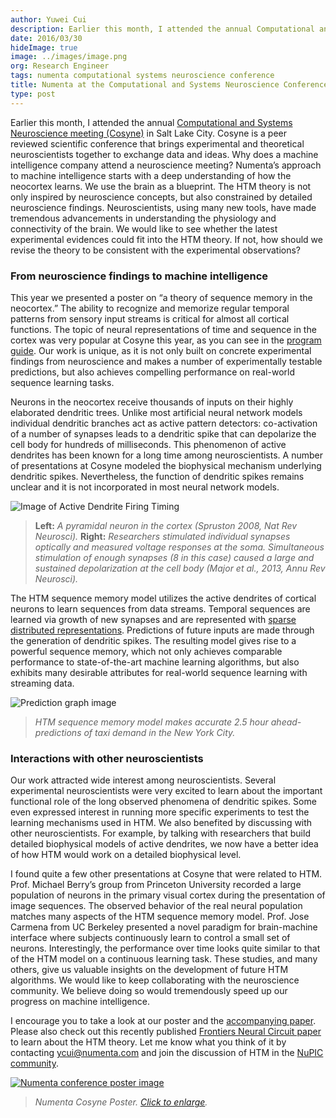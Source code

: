 ```yaml
---
author: Yuwei Cui
description: Earlier this month, I attended the annual Computational and Systems Neuroscience meeting (Cosyne) in Salt Lake City. Cosyne is a peer reviewed scientific conference that brings experimental and theoretical neuroscientists together to exchange data and ideas.
date: 2016/03/30
hideImage: true
image: ../images/image.png
org: Research Engineer
tags: numenta computational systems neuroscience conference
title: Numenta at the Computational and Systems Neuroscience Conference (COSYNE)
type: post
---
```


Earlier this month, I attended the annual
[Computational and Systems Neuroscience meeting (Cosyne)](http://www.cosyne.org/c/index.php?title=Cosyne_16)
in Salt Lake City. Cosyne is a peer reviewed scientific
conference that brings experimental and theoretical neuroscientists together to
exchange data and ideas. Why does a machine intelligence company attend a
neuroscience meeting? Numenta’s approach to machine intelligence starts with a
deep understanding of how the neocortex learns. We use the brain as a blueprint.
The HTM theory is not only inspired by neuroscience concepts, but also
constrained by detailed neuroscience findings. Neuroscientists, using many new
tools, have made tremendous advancements in understanding the physiology and
connectivity of the brain. We would like to see whether the latest experimental
evidences could fit into the HTM theory. If not, how should we revise the theory
to be consistent with the experimental observations?

### From neuroscience findings to machine intelligence

This year we presented a poster on “a theory of sequence memory in the
neocortex.” The ability to recognize and memorize regular temporal patterns from
sensory input streams is critical for almost all cortical functions. The topic
of neural representations of time and sequence in the cortex was very popular at
Cosyne this year, as you can see in the
[program guide](http://cosyne.org/cosyne16/Cosyne2016_program_book.pdf).
Our work is unique, as it is not only built on concrete experimental findings
from neuroscience and makes a number of experimentally testable predictions, but
also achieves compelling performance on real-world sequence learning tasks.   

Neurons in the neocortex receive thousands of inputs on their highly elaborated
dendritic trees. Unlike most artificial neural network models individual
dendritic branches act as active pattern detectors: co-activation of a number of
synapses leads to a dendritic spike that can depolarize the cell body for
hundreds of milliseconds. This phenomenon of active dendrites has been known for
a long time among neuroscientists. A number of presentations at Cosyne modeled
the biophysical mechanism underlying dendritic spikes. Nevertheless, the
function of dendritic spikes remains unclear and it is not incorporated in most
neural network models.

![Image of Active Dendrite Firing Timing](../images/2.png)

> **Left:** *A pyramidal neuron in the cortex (Spruston 2008, Nat Rev
  Neurosci).* **Right:** *Researchers stimulated individual synapses optically
  and measured voltage responses at the soma. Simultaneous stimulation of enough
  synapses (8 in this case) caused a large and sustained depolarization at the
  cell body (Major et al., 2013, Annu Rev Neurosci).*

The HTM sequence memory model utilizes the active dendrites of cortical neurons
to learn sequences from data streams. Temporal sequences are learned via growth
of new synapses and are represented with
[sparse distributed representations](http://arxiv.org/abs/1503.07469).
Predictions of future inputs are made through the generation of dendritic
spikes. The resulting model gives rise to a powerful sequence memory, which not
only achieves comparable performance to state-of-the-art machine learning
algorithms, but also exhibits many desirable attributes for real-world sequence
learning with streaming data.

![Prediction graph image](../images/3.png)

> *HTM sequence memory model makes accurate 2.5 hour ahead-predictions of taxi
  demand in the New York City.*

### Interactions with other neuroscientists

Our work attracted wide interest among
neuroscientists. Several experimental neuroscientists were very excited to learn
about the important functional role of the long observed phenomena of dendritic
spikes. Some even expressed interest in running more specific experiments to
test the learning mechanisms used in HTM. We also benefited by discussing with
other neuroscientists. For example, by talking with researchers that build
detailed biophysical models of active dendrites, we now have a better idea of
how HTM would work on a detailed biophysical level.

I found quite a few other presentations at Cosyne that were related to HTM.
Prof. Michael Berry’s group from Princeton University recorded a large
population of neurons in the primary visual cortex during the presentation of
image sequences. The observed behavior of the real neural population matches
many aspects of the HTM sequence memory model.  Prof. Jose Carmena from UC
Berkeley presented a novel paradigm for brain-machine interface where subjects
continuously learn to control a small set of neurons. Interestingly, the
performance over time looks quite similar to that of the HTM model on a
continuous learning task. These studies, and many others, give us valuable
insights on the development of future HTM algorithms. We would like to keep
collaborating with the neuroscience community. We believe doing so would
tremendously speed up our progress on machine intelligence.

I encourage you to take a look at our poster and the
[accompanying paper](http://arxiv.org/abs/1512.05463). Please also check out
this recently published [Frontiers Neural Circuit paper](http://journal.frontiersin.org/article/10.3389/fncir.2016.00023/full)
to learn about the HTM theory.  Let me know what you think of it by contacting
[ycui@numenta.com](mailto:ycui@numenta.com) and join the discussion of HTM in
the [NuPIC community](http://numenta.org).

[![Numenta conference poster image](../images/image.png)](../images/cosyne-poster.pdf)

> *Numenta Cosyne Poster. [Click to enlarge](../images/cosyne-poster.pdf).*
